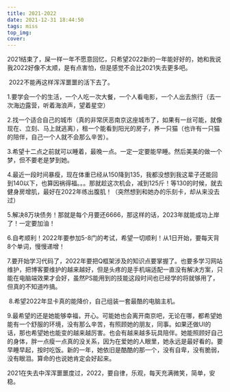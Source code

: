 ```yaml
---
title: 2021-2022
date: 2021-12-31 18:44:50
tags: miss
top_img:
cover:
---
```


​		2021结束了，屎一样一年不愿意回忆，只希望2022新的一年能好好的，她和我说我2022好像不太顺，是有点害怕，但是感觉不会比2021失去更多吧。

​		2022不能再这样浑浑噩噩的活下去了。

​		1.要学会一个的生活，一个人吃一次大餐，一个人看电影，一个人出去旅行（去一次海边露营，听着海浪声，望着星空）

​		2.找一个适合自己的城市（真的非常厌恶南京这座城市了，如果有一丝可能，就像现在、立刻、马上就逃离），租一个能看到阳光的房子，养一只猫（也许有一只猫的陪伴，自己一个人就不会那么辛苦）。

​		3.希望十二点之前就可以睡着，最晚一点。一定一定要能早睡。然后美美的做一个梦，但不要老是梦到她。

​		4.最近一段时间暴瘦，现在体重已经从150降到135，我都没想到我这辈子还能回到140以下，也算因祸得福。。。那就趁这次机会，减到125斤！等130的时候，就去健身房增肌，最好在2022年练出腹肌！（突然想到和她办的乐刻卡，却从来没去过）

​		5.解决8万块债务！那就是每个月要还6666，那这样的话，2023年就能成功上岸了！一定要加油！

​		6.自考顺利！2022年要参加5-8门的考试，希望一切顺利！从1日开始，要每天背8个单词，慢慢递增！

​		7.要开始学习代码了，2022年要把Q框架涉及的知识点要掌握了。也要多学习网站维护，把博客要维护的越来越好，但是头疼的是手机端适配一直没有解决方案，只能在电脑端效果才会好，虽然PS能用到的技能这段时间也已经学的将就够用了，但真的不知道咋搞。

​		8.希望2022年显卡真的能降价，自己组装一套最酷的电脑主机。

​		9.最希望的还是她能够幸福，开心。可能她也会离开南京吧，无论在哪，都希望她能有一个舒服的环境，没有那么辛苦，有照顾她的朋友，同事。如果还做UI的话，那也希望她也能变的越来越厉害。也会有越来越多玩具陪伴。她能照顾好自己的身体，胖一点瘦一点真的没关系，因为在爱她的人眼里，她永远是最好看的。要早睡早起，按时吃饭。新的一年，她依旧是酷酷的那一个，没有自卑，没有脆弱，没有眼泪。算命的也说她肯定会好起来。

​		2021在失去中浑浑噩噩度过，2022，要自律，乐观，每天充满微笑，简单，安稳。

